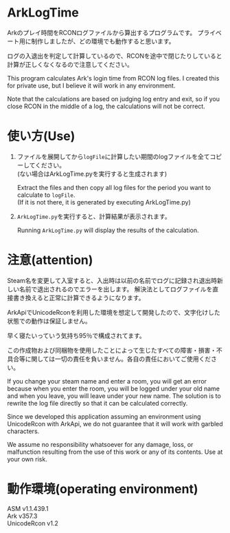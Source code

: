 # ArkLogTime
Arkのプレイ時間をRCONログファイルから算出するプログラムです。
プライベート用に制作しましたが、どの環境でも動作すると思います。

ログの入退出を判定して計算しているので、RCONを途中で閉じたりしていると計算が正しくなくなるので注意してください。

This program calculates Ark's login time from RCON log files.
I created this for private use, but I believe it will work in any environment.

Note that the calculations are based on judging log entry and exit, so if you close RCON in the middle of a log, the calculations will not be correct.

# 使い方(Use)
1. ファイルを展開してから`logFile`に計算したい期間のlogファイルを全てコピーしてください。  
  (ない場合はArkLogTime.pyを実行すると生成されます)  
  
    Extract the files and then copy all log files for the period you want to calculate to `logFile`.  
  (If it is not there, it is generated by executing ArkLogTime.py)  

2. `ArkLogTime.py`を実行すると、計算結果が表示されます。   

   Running `ArkLogTime.py` will display the results of the calculation.

# 注意(attention)
Steam名を変更して入室すると、入出時は以前の名前でログに記録され退出時新しい名前で退出されるのでエラーを出します。
解決法としてログファイルを直接書き換えると正常に計算できるようになります。

ArkApiでUnicodeRconを利用した環境を想定して開発したので、文字化けした状態での動作は保証しません。

早く寝たいっていう気持ち95％で構成されてます。

この作成物および同梱物を使用したことによって生じたすべての障害・損害・不具合等に関しては一切の責任を負いません。各自の責任においてご使用ください。

If you change your steam name and enter a room, you will get an error because when you enter the room, you will be logged under your old name and when you leave, you will leave under your new name.
The solution is to rewrite the log file directly so that it can be calculated correctly.

Since we developed this application assuming an environment using UnicodeRcon with ArkApi, we do not guarantee that it will work with garbled characters.

We assume no responsibility whatsoever for any damage, loss, or malfunction resulting from the use of this work or any of its contents. Use at your own risk.


# 動作環境(operating environment)
ASM v1.1.439.1   
Ark v357.3   
UnicodeRcon v1.2   
